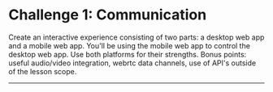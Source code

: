 # Challenge 1: Communication

Create an interactive experience consisting of two parts: a desktop web app and a mobile web app. You'll be using the mobile web app to control the desktop web app. Use both platforms for their strengths. Bonus points: useful audio/video integration, webrtc data channels, use of API's outside of the lesson scope.

____
